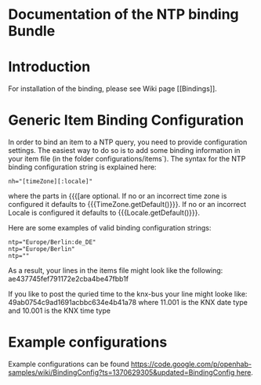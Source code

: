 # Documentation of the NTP binding Bundle

# Introduction

For installation of the binding, please see Wiki page [[Bindings]].

# Generic Item Binding Configuration

In order to bind an item to a NTP query, you need to provide configuration settings. The easiest way to do so is to add some binding information in your item file (in the folder configurations/items`). The syntax for the NTP binding configuration string is explained here:

    nh="[timeZone][:locale]"

where the parts in {{{[are optional. If no or an incorrect time zone is configured it defaults to {{{TimeZone.getDefault()}}}. If no or an incorrect Locale is configured it defaults to {{{Locale.getDefault()}}}.

Here are some examples of valid binding configuration strings:

    ntp="Europe/Berlin:de_DE"
    ntp="Europe/Berlin"
    ntp=""


As a result, your lines in the items file might look like the following:
ae437745fef791172e2cba4be47fbb1f

If you like to post the quried time to the knx-bus your line might looke like:
49ab0754c9ad1691acbbc634e4b41a78
where 11.001 is the KNX date type and 10.001 is the KNX time type

# Example configurations

Example configurations can be found [https://code.google.com/p/openhab-samples/wiki/BindingConfig?ts=1370629305&updated=BindingConfig here](]}}}).